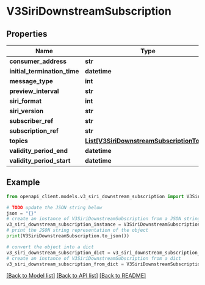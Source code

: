 # V3SiriDownstreamSubscription


## Properties

Name | Type | Description | Notes
------------ | ------------- | ------------- | -------------
**consumer_address** | **str** |  | [optional] 
**initial_termination_time** | **datetime** |  | [optional] 
**message_type** | **int** |  | [optional] 
**preview_interval** | **str** |  | [optional] 
**siri_format** | **int** |  | [optional] 
**siri_version** | **str** |  | [optional] 
**subscriber_ref** | **str** |  | [optional] 
**subscription_ref** | **str** |  | [optional] 
**topics** | [**List[V3SiriDownstreamSubscriptionTopic]**](V3SiriDownstreamSubscriptionTopic.md) |  | [optional] 
**validity_period_end** | **datetime** |  | [optional] 
**validity_period_start** | **datetime** |  | [optional] 

## Example

```python
from openapi_client.models.v3_siri_downstream_subscription import V3SiriDownstreamSubscription

# TODO update the JSON string below
json = "{}"
# create an instance of V3SiriDownstreamSubscription from a JSON string
v3_siri_downstream_subscription_instance = V3SiriDownstreamSubscription.from_json(json)
# print the JSON string representation of the object
print(V3SiriDownstreamSubscription.to_json())

# convert the object into a dict
v3_siri_downstream_subscription_dict = v3_siri_downstream_subscription_instance.to_dict()
# create an instance of V3SiriDownstreamSubscription from a dict
v3_siri_downstream_subscription_from_dict = V3SiriDownstreamSubscription.from_dict(v3_siri_downstream_subscription_dict)
```
[[Back to Model list]](../README.md#documentation-for-models) [[Back to API list]](../README.md#documentation-for-api-endpoints) [[Back to README]](../README.md)


